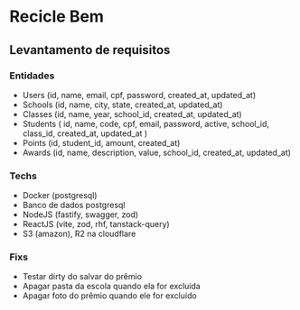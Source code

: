 # Recicle Bem

## Levantamento de requisitos

### Entidades

- Users (id, name, email, cpf, password, created_at, updated_at)
- Schools (id, name, city, state, created_at, updated_at)
- Classes (id, name, year, school_id, created_at, updated_at)
- Students (
    id, 
    name, 
    code, 
    cpf, 
    email, 
    password, 
    active, 
    school_id, 
    class_id, 
    created_at, 
    updated_at
  )
- Points (id, student_id, amount, created_at)
- Awards (id, name, description, value, school_id, created_at, updated_at)

### Techs

- Docker (postgresql)
- Banco de dados postgresql
- NodeJS (fastify, swagger, zod)
- ReactJS (vite, zod, rhf, tanstack-query)
- S3 (amazon), R2 na cloudflare

### Fixs

- Testar dirty do salvar do prêmio
- Apagar pasta da escola quando ela for excluída
- Apagar foto do prêmio quando ele for excluído

